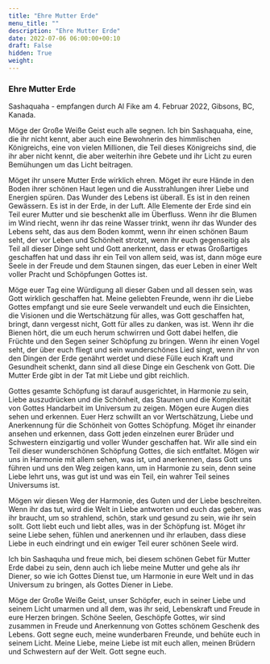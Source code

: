```yaml
---
title: "Ehre Mutter Erde"
menu_title: ""
description: "Ehre Mutter Erde"
date: 2022-07-06 06:00:00+00:10
draft: False
hidden: True
weight:
---
```

### Ehre Mutter Erde

Sashaquaha - empfangen durch Al Fike am 4. Februar 2022, Gibsons, BC, Kanada.

Möge der Große Weiße Geist euch alle segnen. Ich bin Sashaquaha, eine, die ihr nicht kennt, aber auch eine Bewohnerin des himmlischen Königreichs, eine von vielen Millionen, die Teil dieses Königreichs sind, die ihr aber nicht kennt, die aber weiterhin ihre Gebete und ihr Licht zu euren Bemühungen um das Licht beitragen.

Möget ihr unsere Mutter Erde wirklich ehren. Möget ihr eure Hände in den Boden ihrer schönen Haut legen und die Ausstrahlungen ihrer Liebe und Energien spüren. Das Wunder des Lebens ist überall. Es ist in den reinen Gewässern. Es ist in der Erde, in der Luft. Alle Elemente der Erde sind ein Teil eurer Mutter und sie beschenkt alle im Überfluss. Wenn ihr die Blumen im Wind riecht, wenn ihr das reine Wasser trinkt, wenn ihr das Wunder des Lebens seht, das aus dem Boden kommt, wenn ihr einen schönen Baum seht, der vor Leben und Schönheit strotzt, wenn ihr euch gegenseitig als Teil all dieser Dinge seht und Gott anerkennt, dass er etwas Großartiges geschaffen hat und dass ihr ein Teil von allem seid, was ist, dann möge eure Seele in der Freude und dem Staunen singen, das euer Leben in einer Welt voller Pracht und Schöpfungen Gottes ist.

Möge euer Tag eine Würdigung all dieser Gaben und all dessen sein, was Gott wirklich geschaffen hat. Meine geliebten Freunde, wenn ihr die Liebe Gottes empfangt und sie eure Seele verwandelt und euch die Einsichten, die Visionen und die Wertschätzung für alles, was Gott geschaffen hat, bringt, dann vergesst nicht, Gott für alles zu danken, was ist. Wenn ihr die Bienen hört, die um euch herum schwirren und Gott dabei helfen, die Früchte und den Segen seiner Schöpfung zu bringen. Wenn ihr einen Vogel seht, der über euch fliegt und sein wunderschönes Lied singt, wenn ihr von den Dingen der Erde genährt werdet und diese Fülle euch Kraft und Gesundheit schenkt, dann sind all diese Dinge ein Geschenk von Gott. Die Mutter Erde gibt in der Tat mit Liebe und gibt reichlich.

Gottes gesamte Schöpfung ist darauf ausgerichtet, in Harmonie zu sein, Liebe auszudrücken und die Schönheit, das Staunen und die Komplexität von Gottes Handarbeit im Universum zu zeigen. Mögen eure Augen dies sehen und erkennen. Euer Herz schwillt an vor Wertschätzung, Liebe und Anerkennung für die Schönheit von Gottes Schöpfung. Möget ihr einander ansehen und erkennen, dass Gott jeden einzelnen eurer Brüder und Schwestern einzigartig und voller Wunder geschaffen hat. Wir alle sind ein Teil dieser wunderschönen Schöpfung Gottes, die sich entfaltet. Mögen wir uns in Harmonie mit allem sehen, was ist, und anerkennen, dass Gott uns führen und uns den Weg zeigen kann, um in Harmonie zu sein, denn seine Liebe lehrt uns, was gut ist und was ein Teil, ein wahrer Teil seines Universums ist.

Mögen wir diesen Weg der Harmonie, des Guten und der Liebe beschreiten. Wenn ihr das tut, wird die Welt in Liebe antworten und euch das geben, was ihr braucht, um so strahlend, schön, stark und gesund zu sein, wie ihr sein sollt. Gott liebt euch und liebt alles, was in der Schöpfung ist. Möget ihr seine Liebe sehen, fühlen und anerkennen und ihr erlauben, dass diese Liebe in euch eindringt und ein ewiger Teil eurer schönen Seele wird.

Ich bin Sashaquha und freue mich, bei diesem schönen Gebet für Mutter Erde dabei zu sein, denn auch ich liebe meine Mutter und gehe als ihr Diener, so wie ich Gottes Dienst tue, um Harmonie in eure Welt und in das Universum zu bringen, als Gottes Diener in Liebe.

Möge der Große Weiße Geist, unser Schöpfer, euch in seiner Liebe und seinem Licht umarmen und all dem, was ihr seid, Lebenskraft und Freude in eure Herzen bringen. Schöne Seelen, Geschöpfe Gottes, wir sind zusammen in Freude und Anerkennung von Gottes schönem Geschenk des Lebens. Gott segne euch, meine wunderbaren Freunde, und behüte euch in seinem Licht. Meine Liebe, meine Liebe ist mit euch allen, meinen Brüdern und Schwestern auf der Welt. Gott segne euch.